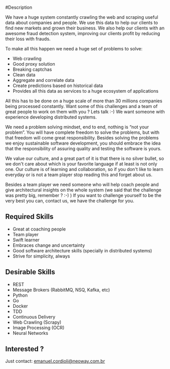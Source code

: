 #Description

We have a huge system constantly crawling the web and scraping useful data about companies and people. 
We use this data to help our clients to find new markets and grown their business. 
We also help our clients with an awesome fraud detection system, 
improving our clients profit by reducing their loss with frauds.

To make all this happen we need a huge set of problems to solve:

* Web crawling
* Good proxy solution
* Breaking captchas
* Clean data
* Aggregate and correlate data
* Create predictions based on historical data
* Provides all this data as services to a huge ecosystem of applications

All this has to be done on a huge scale of more than 30 millions companies being processed constantly. 
Want some of this challenges and a team of great people to work on them with you ? Lets talk :-)
We want someone with experience developing distributed systems. 

We need a problem solving mindset, end to end, nothing is “not your problem”. 
You will have complete freedom to solve the problems, but with that freedom will come great responsibility.
Besides solving the problems we enjoy sustainable software development, 
you should embrace the idea that the responsibility of assuring quality and testing the software is yours.

We value our culture, and a great part of it is that there is no silver bullet, 
so we don't care about which is your favorite language if at least is not only one. 
Our culture is of learning and collaboration, so if you don't like to learn everyday or 
is not a team player stop reading this and forget about us.

Besides a team player we need someone who will help coach people and give architectural 
insights on the whole system (we said that the challenge was pretty big, remember ? :-) )
If you want to challenge yourself to be the very best you can, contact us, we have the challenge for you.


## Required Skills

* Great at coaching people
* Team player
* Swift learner
* Embraces change and uncertainty
* Good software architecture skills (specially in distributed systems)
* Strive for simplicity, always


## Desirable Skills

* REST
* Message Brokers (RabbitMQ, NSQ, Kafka, etc)
* Python
* Go
* Docker
* TDD
* Continuous Delivery
* Web Crawling (Scrapy)
* Image Processing (OCR)
* Neural Networks

## Interested ?

Just contact: emanuel.cordioli@neoway.com.br

